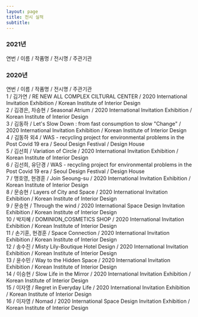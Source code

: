```yaml
---
layout: page
title: 전시 실적
subtitle:
---
```


### 2021년
연번 / 이름 / 작품명 / 전시명 / 주관기관<br>


### 2020년
연번 / 이름 / 작품명 / 전시명 / 주관기관<br>
1 / 김가연 / RE NEW ALL COMPLEX CILTURAL CENTER / 2020 International Invitation Exhibition / Korean Institute of Interior Design<br>
2 / 김경은, 차승현 / Seasonal Atrium / 2020 International Invitation Exhibition / Korean Institute of Interior Design<br>
3 / 김동하 / Let's Slow Down : from fast consumption to slow "Change" / 2020 International Invitation Exhibition / Korean Institute of Interior Design<br>
4 / 김동하 외4 / WAS - recycling project for environmental problems in the Post Covid 19 era / Seoul Design Festival / Design House<br>
5 / 김선희 / Variation of Circle / 2020 International Invitation Exhibition / Korean Institute of Interior Design<br> 
6 / 김선희, 유단경 / WAS - recycling project for environmental problems in the Post Covid 19 era / Seoul Design Festival / Design House<br>
7 / 맹호영, 현경훈 / Join Seoung-su / 2020 International Invitation Exhibition / Korean Institute of Interior Design<br>
8 / 문승현 / Layers of City and Space / 2020 International Invitation Exhibition / Korean Institute of Interior Design<br>
9 / 문승현 / Through the wind / 2020 International Space Design Invitation Exhibition / Korean Institute of Interior Design<br>
10 / 박지혜 / DOMINION_COSMETICS SHOP / 2020 International Invitation Exhibition / Korean Institute of Interior Design<br>
11 / 손기훈, 현경훈 / Space Connection / 2020 International Invitation Exhibition / Korean Institute of Interior Design<br>
12 / 송수진 / Misty Lily-Boutique Hotel Design / 2020 International Invitation Exhibition / Korean Institute of Interior Design<br>
13 / 윤수민 / Way to the Hidden Space / 2020 International Invitation Exhibition / Korean Institute of Interior Design<br>
14 / 이승현 / Slow Life in the Mirror / 2020 International Invitation Exhibition / Korean Institute of Interior Design<br>
15 / 이자영 / Regret in Everyday Life / 2020 International Invitation Exhibition / Korean Institute of Interior Design<br>
16 / 이자영 / Nomad / 2020 International Space Design Invitation Exhibition / Korean Institute of Interior Design<br>
